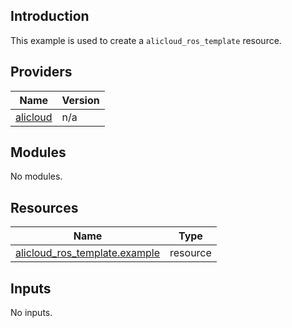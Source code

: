 ## Introduction

This example is used to create a `alicloud_ros_template` resource.

<!-- BEGIN_TF_DOCS -->
## Providers

| Name | Version |
|------|---------|
| <a name="provider_alicloud"></a> [alicloud](#provider\_alicloud) | n/a |

## Modules

No modules.

## Resources

| Name | Type |
|------|------|
| [alicloud_ros_template.example](https://registry.terraform.io/providers/aliyun/alicloud/latest/docs/resources/ros_template) | resource |

## Inputs

No inputs.
<!-- END_TF_DOCS -->    